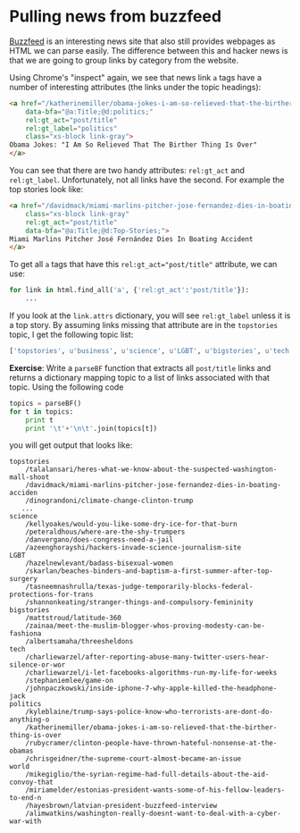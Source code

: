 # Pulling news from buzzfeed

[Buzzfeed](https://www.buzzfeed.com/news) is an interesting news site that also still provides webpages as HTML we can parse easily. The difference between this and hacker news is that we are going to group links by category from the website.

Using Chrome's "inspect" again, we see that news link `a` tags have a number of interesting attributes (the links under the topic headings):

```html
<a href="/katherinemiller/obama-jokes-i-am-so-relieved-that-the-birther-thing-is-over"
	data-bfa="@a:Title;@d:politics;"
	rel:gt_act="post/title"
	rel:gt_label="politics"
	class="xs-block link-gray">
Obama Jokes: "I Am So Relieved That The Birther Thing Is Over"
</a>
```

You can see that there are two handy attributes: `rel:gt_act` and `rel:gt_label`. Unfortunately, not all links have the second. For example the top stories look like:

```html
<a href="/davidmack/miami-marlins-pitcher-jose-fernandez-dies-in-boating-acciden"
	class="xs-block link-gray"
	rel:gt_act="post/title"
	data-bfa="@a:Title;@d:Top-Stories;">
Miami Marlins Pitcher José Fernández Dies In Boating Accident
</a>
```

To get all `a` tags that have this `rel:gt_act="post/title"` attribute, we can use:

```python
for link in html.find_all('a', {'rel:gt_act':'post/title'}):
    ...
```

If you look at the `link.attrs` dictionary, you will see `rel:gt_label` unless it is a top story. By assuming links missing that attribute are in the `topstories` topic, I get the following topic list:

```python
['topstories', u'business', u'science', u'LGBT', u'bigstories', u'tech', u'politics', u'world']
```

**Exercise**: Write a `parseBF` function that extracts all `post/title` links and returns a dictionary mapping topic to a list of links associated with that topic.  Using the following code

```python
topics = parseBF()
for t in topics:
    print t
    print '\t'+'\n\t'.join(topics[t])
```

you will get output that looks like:

```
topstories
	/talalansari/heres-what-we-know-about-the-suspected-washington-mall-shoot
	/davidmack/miami-marlins-pitcher-jose-fernandez-dies-in-boating-acciden
	/dinograndoni/climate-change-clinton-trump
   ...
science
	/kellyoakes/would-you-like-some-dry-ice-for-that-burn
	/peteraldhous/where-are-the-shy-trumpers
	/danvergano/does-congress-need-a-jail
	/azeenghorayshi/hackers-invade-science-journalism-site
LGBT
	/hazelnewlevant/badass-bisexual-women
	/skarlan/beaches-binders-and-baptism-a-first-summer-after-top-surgery
	/tasneemnashrulla/texas-judge-temporarily-blocks-federal-protections-for-trans
	/shannonkeating/stranger-things-and-compulsory-femininity
bigstories
	/mattstroud/latitude-360
	/zainaa/meet-the-muslim-blogger-whos-proving-modesty-can-be-fashiona
	/albertsamaha/threesheldons
tech
	/charliewarzel/after-reporting-abuse-many-twitter-users-hear-silence-or-wor
	/charliewarzel/i-let-facebooks-algorithms-run-my-life-for-weeks
	/stephaniemlee/game-on
	/johnpaczkowski/inside-iphone-7-why-apple-killed-the-headphone-jack
politics
	/kyleblaine/trump-says-police-know-who-terrorists-are-dont-do-anything-o
	/katherinemiller/obama-jokes-i-am-so-relieved-that-the-birther-thing-is-over
	/rubycramer/clinton-people-have-thrown-hateful-nonsense-at-the-obamas
	/chrisgeidner/the-supreme-court-almost-became-an-issue
world
	/mikegiglio/the-syrian-regime-had-full-details-about-the-aid-convoy-that
	/miriamelder/estonias-president-wants-some-of-his-fellow-leaders-to-end-n
	/hayesbrown/latvian-president-buzzfeed-interview
	/alimwatkins/washington-really-doesnt-want-to-deal-with-a-cyber-war-with
```